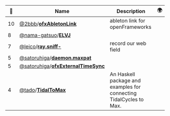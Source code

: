|:star2: | Name | Description | 🌍|
|---|---|---|---|
|10|[@2bbb](https://github.com/2bbb)/[**ofxAbletonLink**](https://github.com/2bbb/ofxAbletonLink)|ableton link for openFrameworks||
|8|[@nama-gatsuo](https://github.com/nama-gatsuo)/[**ELVJ**](https://github.com/nama-gatsuo/ELVJ)|||
|7|[@leico](https://github.com/leico)/[**ray.sniff-**](https://github.com/leico/ray.sniff-)|record our web field||
|5|[@satoruhiga](https://github.com/satoruhiga)/[**daemon.maxpat**](https://github.com/satoruhiga/daemon.maxpat)|||
|5|[@satoruhiga](https://github.com/satoruhiga)/[**ofxExternalTimeSync**](https://github.com/satoruhiga/ofxExternalTimeSync)|||
|4|[@tado](https://github.com/tado)/[**TidalToMax**](https://github.com/tado/TidalToMax)|An Haskell package and examples for connecting TidalCycles to Max. ||

